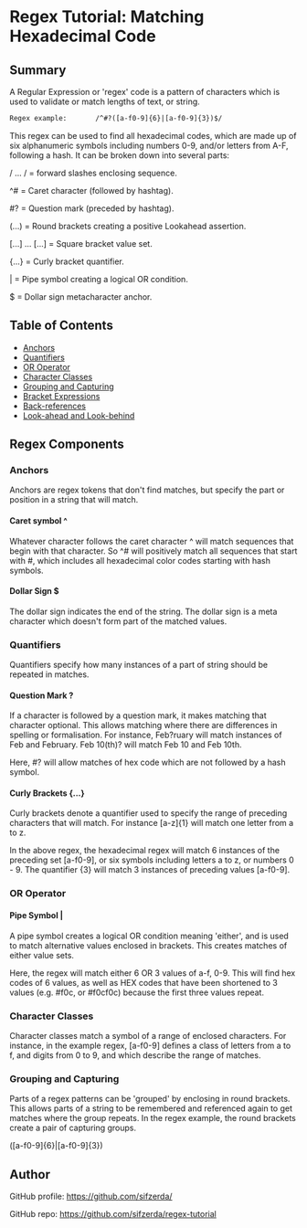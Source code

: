# Regex Tutorial: Matching Hexadecimal Code

## Summary

A Regular Expression or 'regex' code is a pattern of characters which is used to validate or match lengths of text, or string.

```diff
Regex example:       /^#?([a-f0-9]{6}|[a-f0-9]{3})$/
```

This regex can be used to find all hexadecimal codes, which are made up of six alphanumeric symbols including numbers 0-9, and/or letters from A-F, following a hash. It can be broken down into several parts:

/ ... /            = forward slashes enclosing sequence.

^#                 = Caret character (followed by hashtag).

#?                 = Question mark (preceded by hashtag).

(...)              = Round brackets creating a positive Lookahead assertion. 

[...] ... [...]    = Square bracket value set.

{...}              = Curly bracket quantifier.

|                  = Pipe symbol creating a logical OR condition. 

$                  = Dollar sign metacharacter anchor. 

## Table of Contents

- [Anchors](#anchors)
- [Quantifiers](#quantifiers)
- [OR Operator](#or-operator)
- [Character Classes](#character-classes)
- [Grouping and Capturing](#grouping-and-capturing)
- [Bracket Expressions](#bracket-expressions)
- [Back-references](#back-references)
- [Look-ahead and Look-behind](#look-ahead-and-look-behind)

## Regex Components

### Anchors

Anchors are regex tokens that don't find matches, but specify the part or position in a string that will match.

#### Caret symbol ^

Whatever character follows the caret character ^ will match sequences that begin with that character. So ^# will positively match all sequences that start with #, which includes all hexadecimal color codes starting with hash symbols.

#### Dollar Sign $

The dollar sign indicates the end of the string. The dollar sign is a meta character which doesn't form part of the matched values. 

### Quantifiers

Quantifiers specify how many instances of a part of string should be repeated in matches. 

#### Question Mark ?

If a character is followed by a question mark, it makes matching that character optional. This allows matching where there are differences in spelling or formalisation. For instance, Feb?ruary will match instances of Feb and February. Feb 10(th)? will match Feb 10 and Feb 10th.

Here, #? will allow matches of hex code which are not followed by a hash symbol.

#### Curly Brackets {...}

Curly brackets denote a quantifier used to specify the range of preceding characters that will match. For instance [a-z]{1} will match one letter from a to z.

In the above regex, the hexadecimal regex will match 6 instances of the preceding set [a-f0-9], or six symbols including letters a to z, or numbers 0 - 9. The quantifier {3} will match 3 instances of preceding values [a-f0-9].

### OR Operator

#### Pipe Symbol |

A pipe symbol creates a logical OR condition meaning 'either', and is used to match alternative values enclosed in brackets. This creates matches of either value sets. 

Here, the regex will match either 6 OR 3 values of a-f, 0-9. This will find hex codes of 6 values, as well as HEX codes that have been shortened to 3 values (e.g. #f0c, or #f0cf0c) because the first three values repeat.

### Character Classes

Character classes match a symbol of a range of enclosed characters. For instance, in the example regex, [a-f0-9] defines a class of letters from a to f, and digits from 0 to 9, and which describe the range of matches.

### Grouping and Capturing

Parts of a regex patterns can be 'grouped' by enclosing in round brackets. This allows parts of a string to be remembered and referenced again to get matches where the group repeats. In the regex example, the round brackets create a pair of capturing groups.

([a-f0-9]{6}|[a-f0-9]{3})

## Author

GitHub profile: https://github.com/sifzerda/

GitHub repo: https://github.com/sifzerda/regex-tutorial
